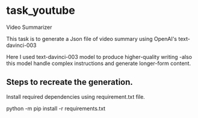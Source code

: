 # task_youtube
Video Summarizer 

This task is to generate a Json file of video summary using OpenAI's text-davinci-003 

Here I used text-davinci-003 model to produce higher-quality writing -also this model handle complex instructions and generate longer-form content.

## Steps to recreate the generation.

Install required dependencies using requirement.txt file.

python -m pip install -r requirements.txt


